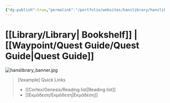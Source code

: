 ```yaml
---
{"dg-publish":true,"permalink":"/portfolio/websites/hanslibrary/hanslibrary/","contentClasses":"portals.css","tags":["gardenEntry"]}
---
```



# [[Library/Library\| Bookshelf]]  |  [[Waypoint/Quest Guide/Quest Guide\|Quest Guide]]

![hanslibrary_banner.jpg](/img/user/Cortex/Utilities/Archive/Attachments/hanslibrary_banner.jpg)


> [!example] Quick Links 
> - [[Cortex/Genesis/Reading list\|Reading list]]
> - [[Eκμάδεση/Eκμάδεση\|Eκμάδεση]]



